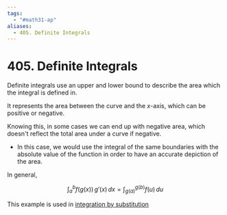 ```yaml
---
tags:
  - "#math31-ap"
aliases:
  - 405. Definite Integrals
---
```

# 405. Definite Integrals

Definite integrals use an upper and lower bound to describe the area which the integral is defined in. 

It represents the area between the curve and the $x$-axis, which can be positive or negative.

Knowing this, in some cases we can end up with negative area, which doesn't reflect the total area under a curve if negative. 
- In this case, we would use the integral of the same boundaries with the absolute value of the function in order to have an accurate depiction of the area. 

In general, 

$$
\int_a^b f(g(x))\,g'(x)\,dx = \int_{g(a)}^{g(b)}f(u)\,du
$$

This example is used in [integration by substitution](402-integration-by-substitution.md)